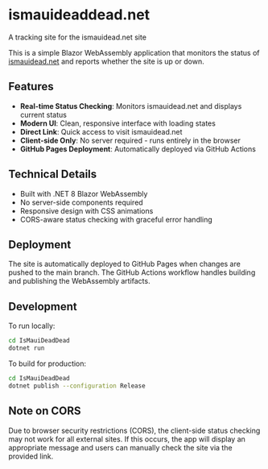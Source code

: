 # ismauideaddead.net
A tracking site for the ismauidead.net site

This is a simple Blazor WebAssembly application that monitors the status of [ismauidead.net](https://ismauidead.net) and reports whether the site is up or down.

## Features

- **Real-time Status Checking**: Monitors ismauidead.net and displays current status
- **Modern UI**: Clean, responsive interface with loading states
- **Direct Link**: Quick access to visit ismauidead.net
- **Client-side Only**: No server required - runs entirely in the browser
- **GitHub Pages Deployment**: Automatically deployed via GitHub Actions

## Technical Details

- Built with .NET 8 Blazor WebAssembly
- No server-side components required
- Responsive design with CSS animations
- CORS-aware status checking with graceful error handling

## Deployment

The site is automatically deployed to GitHub Pages when changes are pushed to the main branch. The GitHub Actions workflow handles building and publishing the WebAssembly artifacts.

## Development

To run locally:

```bash
cd IsMauiDeadDead
dotnet run
```

To build for production:

```bash
cd IsMauiDeadDead
dotnet publish --configuration Release
```

## Note on CORS

Due to browser security restrictions (CORS), the client-side status checking may not work for all external sites. If this occurs, the app will display an appropriate message and users can manually check the site via the provided link.

